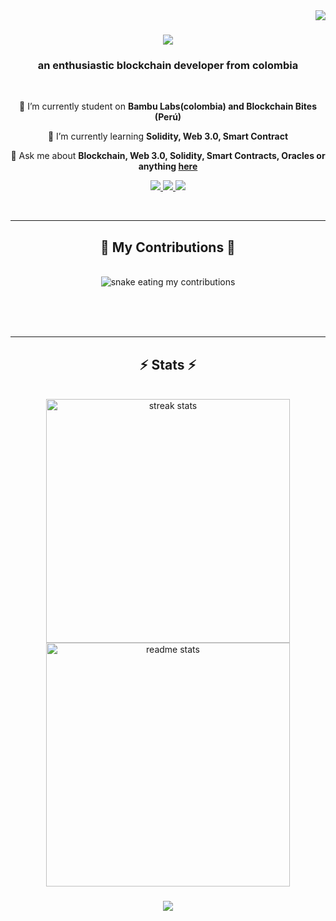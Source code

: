<img align="right" src="https://visitor-badge.laobi.icu/badge?page_id=LuisRicoX.LuisRicoX" />

<h1 align="center">
    <img src="https://readme-typing-svg.herokuapp.com/?font=Righteous&size=35&center=true&vCenter=true&width=500&height=70&duration=4000&lines=Hi+There!+👋;+I'm+Luis+Rico;+Blockchain+development;+student!;Welcome !!;" />
</h1>

<h3 align="center">an enthusiastic blockchain developer from colombia</h3>

<br/>

<div align="center">
 
 🔭 I’m currently student on **Bambu Labs(colombia) and Blockchain Bites (Perú)**
 
 🌱 I’m currently learning **Solidity, Web 3.0, Smart Contract**

 💬 Ask me about **Blockchain, Web 3.0, Solidity, Smart Contracts, Oracles or anything [here](https://github.com/LuisRIcoX/LuisRicoX/issues)**

 
 </div>
 
<div align="center"> 
  <a href="chimemo200215@gmail.com@gmail.com">
    <img src="https://img.shields.io/badge/Gmail-333333?style=for-the-badge&logo=gmail&logoColor=red" />
  </a>
  <a href="https://linkedin.com/in/luisricox0" target="_blank">
    <img src="https://img.shields.io/badge/LinkedIn-0077B5?style=for-the-badge&logo=linkedin&logoColor=white" target="_blank" />
  </a>
  <a href="https://t.me/ElChimex" target="_blank">
     <img src="https://img.shields.io/badge/Telegram-2CA5E0?style=for-the-badge&logo=telegram&logoColor=white" target="_blank" /> <!-- sqlite, safari, google-chrome are other good icon options -->
  </a>

<br/><hr/>

<div align="center">
  <h2>🐍 My Contributions 🐍</h2>
  <br>
  <img alt="snake eating my contributions" src="https://raw.githubusercontent.com/0xluisrico/0xluisrico/output/github-contribution-grid-snake.svg" />
  
  <br/><br/><br/>
</div>

<hr/>

<h2 align="center">⚡ Stats ⚡</h2>
<br>
<div align=center>
  <img width=390 src="https://streak-stats.demolab.com/?user=0xluisrico&count_private=true&theme=react&border_radius=10" alt="streak stats"/>
  <img width=390 src="https://github-readme-stats-0xluisrico.vercel.app/api?username=0xluisrico&count_private=true&show_icons=true&theme=react&rank_icon=github&border_radius=10" alt="readme stats" />

<h3 align="center">
    <img src="https://readme-typing-svg.herokuapp.com/?font=Righteous&size=25&center=true&vCenter=true&width=500&height=70&duration=4000&lines=Thanks+for+visiting!+✌️;+Shoot+me+a+message+on+Linkedin!;follow+me+on+twitter!;I'm+always+down+to+collab+:)">
</h3>

<br/>


